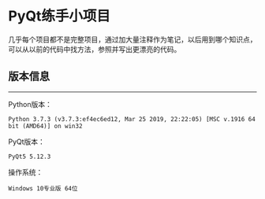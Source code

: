 # PyQt练手小项目

几乎每个项目都不是完整项目，通过加大量注释作为笔记，以后用到哪个知识点，可以从以前的代码中找方法，参照并写出更漂亮的代码。

## 版本信息

---

Python版本：

`Python 3.7.3 (v3.7.3:ef4ec6ed12, Mar 25 2019, 22:22:05) [MSC v.1916 64 bit (AMD64)] on win32`

PyQt版本：

`PyQt5 5.12.3`

操作系统：

`Windows 10专业版 64位`




